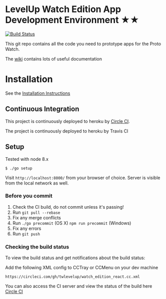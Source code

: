 # LevelUp Watch Edition App Development Environment ★★

[![Build Status](https://circleci.com/gh/twlevelup/watch_edition_react.png)](https://circleci.com/gh/twlevelup/watch_edition_react)

This git repo contains all the code you need to prototype apps for the Proto Watch.

The [wiki](https://github.com/twlevelup/watch_edition_react/wiki) contains lots of useful documentation

# Installation

See the [Installation Instructions](https://github.com/twlevelup/watch_edition_react/wiki/Setup)

## Continuous Integration

This project is continuously deployed to heroku by [Circle CI](https://circleci.com).

The project is continuously deployed to heroku by Travis CI


## Setup
Tested with node 8.x

```
$ ./go setup
```

Visit `http://localhost:8000/` from your browser of choice.
Server is visible from the local network as well.


### Before you commit

1. Check the CI build, do not commit unless it's passing!
2. Run ```git pull --rebase```
3. Fix any merge conflicts
4. Run
```./go precommit``` (OS X)
```npm run precommit``` (Windows)
4. Fix any errors
5. Run ```git push```

### Checking the build status

To view the build status and get notifications about the build status:

Add the following XML config to CCTray or CCMenu on your dev machine

```https://circleci.com/gh/twlevelup/watch_edition_react.cc.xml```

You can also access the CI server and view the status of the build here [Circle CI](https://circleci.com/gh/twlevelup/watch_edition_react)


